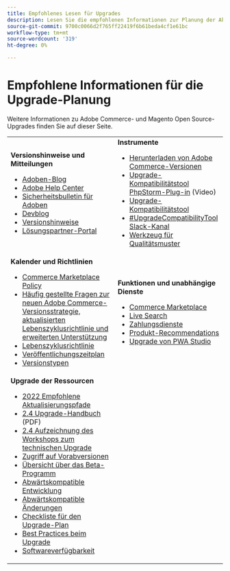 ```yaml
---
title: Empfohlenes Lesen für Upgrades
description: Lesen Sie die empfohlenen Informationen zur Planung der Aktualisierung auf Adobe Commerce oder Magento Open Source.
source-git-commit: 9700c0066d2f765ff22419f6b61beda4cf1e61bc
workflow-type: tm+mt
source-wordcount: '319'
ht-degree: 0%

---
```



# Empfohlene Informationen für die Upgrade-Planung

Weitere Informationen zu Adobe Commerce- und Magento Open Source-Upgrades finden Sie auf dieser Seite.

<table>
  <tbody>
    <tr>
      <td><strong>Versionshinweise und Mitteilungen</strong>
        <ul>
            <li><a href="https://blog.adobe.com/">Adoben-Blog</a></li>
            <li><a href="https://support.magento.com/hc/en-us">Adobe Help Center</a></li>
            <li><a href="https://helpx.adobe.com/security/products/magento/apsb22-12.html">Sicherheitsbulletin für Adoben</a></li>
            <li><a href="https://community.magento.com/t5/Magento-DevBlog/bg-p/devblog">Devblog</a></li>
            <li><a href="https://devdocs.magento.com/guides/v2.4/release-notes/bk-release-notes.html">Versionshinweise</a></li>
            <li><a href="https://solutionpartners.adobe.com/solution-partners.html">Lösungspartner-Portal</a></li>
          </ul>
        </td>
      <td><strong>Instrumente</strong>
        <ul>
            <li><a href="https://magento.com/tech-resources/downloads">Herunterladen von Adobe Commerce-Versionen</li>
            <li><a href="https://experienceleague.adobe.com/docs/commerce-learn/tutorials/uct-phpstorm.html?lang=en">Upgrade-Kompatibilitätstool PhpStorm-Plug-in</a> (Video)</li>
            <li><a href="https://experienceleague.adobe.com/docs/commerce-operations/upgrade-guide/upgrade-compatibility-tool/overview.html?lang=en">Upgrade-Kompatibilitätstool</a></li>
            <li><a href="https://magentocommeng.slack.com/archives/C019Y143U9F">#UpgradeCompatibilityTool Slack-Kanal</a></li>
            <li><a href="https://devdocs.magento.com/quality-patches/usage.html">Werkzeug für Qualitätsmuster</a></li>
          </ul>
      </td>
    </tr>
    <tr>
      <td><strong>Kalender und Richtlinien</strong>
        <ul>
            <li><a href="https://marketplacesupport.magento.com/hc/en-us/articles/4413722432653">Commerce Marketplace Policy</a></li>
            <li><a href="https://support.magento.com/hc/en-us/articles/4409421516301-FAQ-for-New-Adobe-Commerce-Release-Strategy-and-Updated-Lifecycle-Policy">Häufig gestellte Fragen zur neuen Adobe Commerce-Versionsstrategie, aktualisierten Lebenszyklusrichtlinie und erweiterten Unterstützung</a></li>
            <li><a href="https://www.adobe.com/content/dam/cc/en/legal/terms/enterprise/pdfs/Adobe-Commerce-Software-Lifecycle-Policy.pdf">Lebenszyklusrichtlinie</a></li>
            <li><a href="https://devdocs.magento.com/release/">Veröffentlichungszeitplan</a></li>
            <li><a href="https://devdocs.magento.com/release/policy/">Versionstypen</a></li>
          </ul>
        </td>
      <td><strong>Funktionen und unabhängige Dienste</strong>
        <ul>
            <li><a href="https://marketplace.magento.com/">Commerce Marketplace</a></li>
            <li><a href="https://marketplace.magento.com/magento-live-search.html">Live Search</a></li>
            <li><a href="https://marketplace.magento.com/magento-payment-services.html">Zahlungsdienste</a></li>
            <li><a href="https://marketplace.magento.com/magento-product-recommendations.html">Produkt-Recommendations</a></li>
            <li><a href="https://developer.adobe.com/commerce/pwa-studio/guides/upgrading-versions">Upgrade von PWA Studio</a></li>
          </ul>
      </td>
    </tr>
    <tr>
      <td><strong>Upgrade der Ressourcen</strong>
        <ul>
             <li><a href="https://experienceleague.adobe.com/docs/commerce-operations/upgrade-guide/resources/recommended-upgrade-paths-2022.html?lang=en">2022 Empfohlene Aktualisierungspfade</a></li>
            <li><a href="https://experienceleague.adobe.com/docs/commerce-operations/assets/adobe-commerce-2-4-upgrade-guide.pdf">2.4 Upgrade-Handbuch</a> (PDF)</li>
            <li><a href="https://experienceleague.adobe.com/docs/commerce-learn/tutorials/upgrade-workshop.html?lang=en">2.4 Aufzeichnung des Workshops zum technischen Upgrade</a></li>
            <li><a href="https://support.magento.com/hc/en-us/articles/360034120932">Zugriff auf Vorabversionen</a></li>
            <li><a href="https://devdocs.magento.com/release/beta-program.html">Übersicht über das Beta-Programm</a></li>
            <li><a href="https://devdocs.magento.com/contributor-guide/backward-compatible-development/index.html">Abwärtskompatible Entwicklung</a></li>
            <li><a href="https://devdocs.magento.com/guides/v2.4/release-notes/backward-incompatible-changes/index.html">Abwärtskompatible Änderungen</a></li>
            <li><a href="https://support.magento.com/hc/en-us/articles/360057968951-Upgrade-plan-checklist-for-Adobe-Commerce">Checkliste für den Upgrade-Plan</a></li>
            <li><a href="https://experienceleague.adobe.com/docs/commerce-operations/upgrade-guide/prepare/best-practices.html?lang=en">Best Practices beim Upgrade</a></li>
            <li><a href="https://devdocs.magento.com/release/availability.html">Softwareverfügbarkeit</a></li>
          </ul>
      </td>
      <td></td>
    </tr>
  </tbody>
</table>